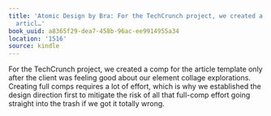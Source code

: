 ```yaml
---
title: 'Atomic Design by Bra: For the TechCrunch project, we created a comp for the
  articl…'
book_uuid: a8365f29-dea7-458b-96ac-ee9914955a34
location: '1516'
source: kindle
---
```


For the TechCrunch project, we created a comp for the article template only after the client was feeling good about our element collage explorations. Creating full comps requires a lot of effort, which is why we established the design direction first to mitigate the risk of all that full-comp effort going straight into the trash if we got it totally wrong.